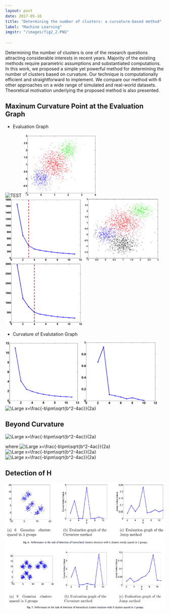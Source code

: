 ```yaml
---
layout: post
date: 2017-05-16
title: "Determining the number of clusters: a curvature-based method"
label: "Machine Learning"
imgstr: "/images/fig2_2.PNG"

---
```


Determining the number of clusters is one of the research questions attracting considerable interests in recent years. Majority of the existing methods require parametric assumptions and substantiated computations. In this work, we proposed a simple yet powerful method for determining the number of clusters based on curvature. Our technique is computationally efficient and straightforward to implement. We compare our method with 6 other approaches on a wide range of simulated and real-world datasets. Theoretical motivation underlying the proposed method is also presented.

## Maxinum Curvature Point at the Evaluation Graph
* Evaluation Graph
<img src="https://latex.codecogs.com/svg.latex?\Large&space;J(k)=\sum\limits_{j=1}^{k}{\sum\limits_{{x_i}\in{C_j}}{||{{\mathbf{x}}_{i}}-{{{\mathbf{\bar{x}}}}_{j}}|{{|}^{2}}}" title="TEST" />
<img src="/images/curvature_pic/fig1_1.png"  height="200" />
<img src="/images/curvature_pic/fig1_2.png"  height="200" />
<img src="/images/curvature_pic/fig1_3.png"  height="200" />
<img src="/images/curvature_pic/fig1_4.png"  height="200" />

* Curvature of Evalutation Graph

<img src="/images/curvature_pic/fig2-1.PNG"  height="200" />
<img src="/images/curvature_pic/fig2_2.png"  height="200" />


<img src="https://latex.codecogs.com/svg.latex?\Large&space;\kappa=\frac{|y''|}{(1+{{y'}^{2}})^{3/2}}" title="\Large x=\frac{-b\pm\sqrt{b^2-4ac}}{2a}" />

## Beyond Curvature
<img src="https://latex.codecogs.com/svg.latex?\Large&space;{{\kappa}_{a}}(k)=\frac{|{{a}^{2}}J''|}{{{(1+{{a}^{4}}J{{'}^{2}})}^{3/2}}}=\beta(k)\kappa(k)" title="\Large x=\frac{-b\pm\sqrt{b^2-4ac}}{2a}" />

where
<img src="https://latex.codecogs.com/svg.latex?\Large&space;\beta(k)={{a}^{2}}{{\left(\frac{1+{{a}^{4}}{{{{J}'}}^{2}}}{1+{{{{J}'}}^{2}}}\right)}^{\frac{3}{2}}}" title="\Large x=\frac{-b\pm\sqrt{b^2-4ac}}{2a}" />
<img src="https://latex.codecogs.com/svg.latex?\Large&space;K=\underset{k}{\mathop{\arg\max}}\,\underset{\alpha}{\mathop{\max}}\,\kappa(\alpha,k)" title="\Large x=\frac{-b\pm\sqrt{b^2-4ac}}{2a}" />
<img src="https://latex.codecogs.com/svg.latex?\Large&space;K=\underset{k}{\mathop{\arg\max}}\,|\frac{{J}''(k)}{{J}'(k)}|" title="\Large x=\frac{-b\pm\sqrt{b^2-4ac}}{2a}" />
	


## Detection of H


<img src="/images/fig2_2.PNG"  class="inline" height="400"/>




 

